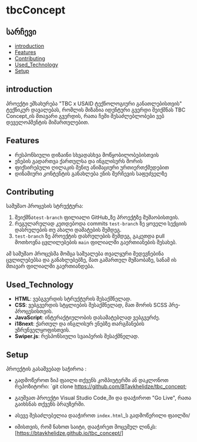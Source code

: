 # tbcConcept

## სარჩევი

- [introduction](#introduction)
- [Features](#features)
- [Contributing](#Contributing)
- [Used_Technology](#Used_Technology)
- [Setup](#Setup)

## introduction

პროექტი ემსახურება "TBC x USAID ტექნოლოგიური განათლებისთვის" ტექნიკურ დავალებას, რომლის მიზანია იდენტური გვერდი შეიქმნას TBC Concept_ის მთავარი გვერდის, რათა ჩემი შესაძლებლობები ვებ დეველოპმენტის მიმართულებით.

## Features

- რესპონსიული დიზაინი სხვადასხვა მოწყობილობებისთვის
- ენების გადართვა ქართულსა და ინგლისურს შორის
- ფიქსირებული ღილაკის მენიუ ანიმაციური ურთიერთქმედებით
- დინამიური კონტენტის განახლება ენის შერჩევის საფუძველზე

## Contributing

სამუშაო პროცესის სტრუქტურა:

1. შეიქმნა`test-branch` ფილიალი GitHub_ზე პროექტზე მუშაობისთვის.
2. რეგულარულად კეთდებოდა commits `test-branch` ზე ყოველი სექციის დასრულების თუ ახალი დამატების შემდეგ.
3. `test-branch` ზე პროექტის დასრულების შემდეგ, გაკეთდა pull მოთხოვნა ცვლილებების `main` ფილიალში გაერთიანების შესახებ.

ამ სამუშაო პროცესმა მომცა საშუალება თვალყური მედევნებინა ცვლილებებსა და განახლებებზე, მათ გამართულ მუშაობაზე, სანამ ის მთავარ ფილიალში გაერთიანდება.

## Used_Technology

- **HTML**: ვებგვერდის სტრუქტურის შესაქმნელად.
- **CSS**: ვებგვერდის სტყლიების შესაქმნელად, მათ შორის SCSS პრე-პროცესისთვის.
- **JavaScript**: ინტერაქტიულობის დასამატებლად ვებგვერძე.
- **i18next**: ქართულ და ინგლისურ ენებზე თარგმანების უზრუნველყოფისთვის.
- **Swiper.js**: რესპონსიული სვაიპერის შესაქმნელად.

## Setup

პროექტის გასაშვებად საჭიროა :

- გადმოწეროთ ზიპ ფაილი თქვენს კომპიუტერში ან დაკლონოთ რეპოზიტორი: `git clone https://github.com/BTavkhelidze/tbc_concept;

- გაუშვათ პროექტი Visual Studio Code_ში და დააჭიროთ "Go Live", რათა გაიხსნას თქვენს ბრაუზერში.
- ასევე შესაძლებელია დააჭიროთ `index.html`\_ს გადმოწერილი ფაილში/
- იმისთვის, რომ ნახოთ საიტი, დააჭირეთ მოცემულ ლინკს: [https://btavkhelidze.github.io/tbc_concept/] 
